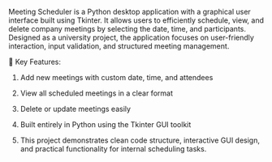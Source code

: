 Meeting Scheduler is a Python desktop application with a graphical user interface built using Tkinter. It allows users to efficiently schedule, view, and delete company meetings by selecting the date, time, and participants. Designed as a university project, the application focuses on user-friendly interaction, input validation, and structured meeting management.

🔧 Key Features:
1. Add new meetings with custom date, time, and attendees

2. View all scheduled meetings in a clear format

3. Delete or update meetings easily

4. Built entirely in Python using the Tkinter GUI toolkit

5. This project demonstrates clean code structure, interactive GUI design, and practical functionality for internal scheduling tasks.
